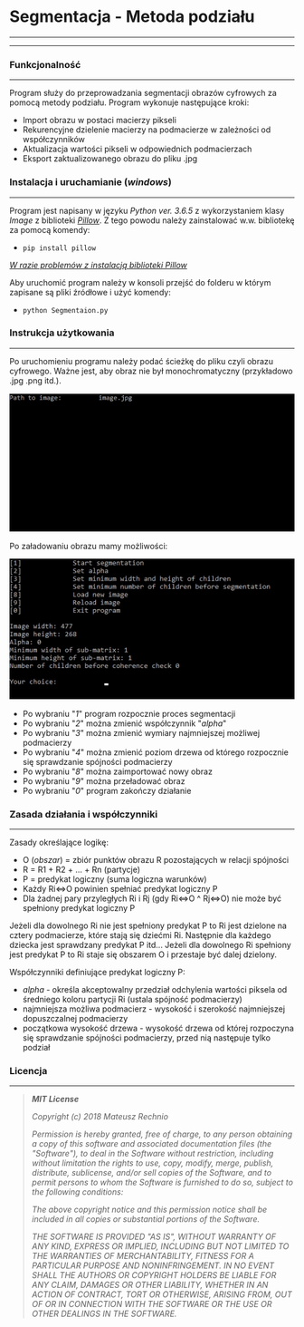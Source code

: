 # **Segmentacja - Metoda podziału**
__ __ __ __ __
__ __ __ __ __
### **Funkcjonalność**
__ __ __ __ __
Program służy do przeprowadzania segmentacji obrazów cyfrowych za pomocą metody podziału.
Program wykonuje następujące kroki:
* Import obrazu w postaci macierzy pikseli
* Rekurencyjne dzielenie macierzy na podmacierze w zależności od współczynników
* Aktualizacja wartości pikseli w odpowiednich podmacierzach
* Eksport zaktualizowanego obrazu do pliku .jpg

### **Instalacja i uruchamianie (_windows_)**
__ __ __ __ __
Program jest napisany w języku _Python ver. 3.6.5_ z wykorzystaniem klasy _Image_ z biblioteki [_Pillow_](https://pillow.readthedocs.io/en/5.1.x/). Z tego powodu należy zainstalować w.w. bibliotekę za pomocą komendy:
- `pip install pillow`

[_W razie problemów z instalacją biblioteki Pillow_](https://pillow.readthedocs.io/en/5.1.x/installation.html)

Aby uruchomić program należy w konsoli przejść do folderu w którym zapisane są pliki źródłowe i użyć komendy:
- `python Segmentaion.py`

### **Instrukcja użytkowania**
__ __ __ __ __
Po uruchomieniu programu należy podać ścieżkę do pliku czyli obrazu cyfrowego. Ważne jest, aby obraz nie był monochromatyczny (przykładowo .jpg .png itd.).

![loading](https://github.com/RechnioMateusz/Segmentacja-podzial/blob/master/READMEimages/loading.jpg)

Po załadowaniu obrazu mamy możliwości:

![menu](https://github.com/RechnioMateusz/Segmentacja-podzial/blob/master/READMEimages/menu.jpg)

* Po wybraniu "_1_" program rozpocznie proces segmentacji
* Po wybraniu "_2_" można zmienić współczynnik "_alpha_"
* Po wybraniu "_3_" można zmienić wymiary najmniejszej możliwej podmacierzy
* Po wybraniu "_4_" można zmienić poziom drzewa od którego rozpocznie się sprawdzanie spójności podmacierzy
* Po wybraniu "_8_" można zaimportować nowy obraz
* Po wybraniu "_9_" można przeładować obraz
* Po wybraniu "_0_" program zakończy działanie

### **Zasada działania i współczynniki**
__ __ __ __ __
Zasady określające logikę:
* O (_obszar_) = zbiór punktów obrazu R pozostających w relacji spójności
* R = R1 + R2 + ... + Rn (partycje)
* P = predykat logiczny (suma logiczna warunków)
* Każdy Ri<=>O powinien spełniać predykat logiczny P
* Dla żadnej pary przyległych Ri i Rj (gdy Ri<=>O ^ Rj<=>O) nie może być spełniony predykat logiczny P

Jeżeli dla dowolnego Ri nie jest spełniony predykat P to Ri jest dzielone na cztery podmacierze, które stają się dziećmi Ri.
Następnie dla każdego dziecka jest sprawdzany predykat P itd...
Jeżeli dla dowolnego Ri spełniony jest predykat P to Ri staje się obszarem O i przestaje być dalej dzielony.



Współczynniki definiujące predykat logiczny P:
* _alpha_ - określa akceptowalny przedział odchylenia wartości piksela od średniego koloru partycji Ri (ustala spójność podmacierzy)
* najmniejsza możliwa podmacierz - wysokość i szerokość najmniejszej dopuszczalnej podmacierzy
* początkowa wysokość drzewa - wysokość drzewa od której rozpoczyna się sprawdzanie spójności podmacierzy, przed nią następuje tylko podział

### **Licencja**
__ __ __ __ __
>**_MIT License_**
>
>_Copyright (c) 2018 Mateusz Rechnio_
>
>_Permission is hereby granted, free of charge, to any person obtaining a copy
of this software and associated documentation files (the "Software"), to deal
in the Software without restriction, including without limitation the rights
to use, copy, modify, merge, publish, distribute, sublicense, and/or sell
copies of the Software, and to permit persons to whom the Software is
furnished to do so, subject to the following conditions:_
>
>_The above copyright notice and this permission notice shall be included in all
copies or substantial portions of the Software._
>
>_THE SOFTWARE IS PROVIDED "AS IS", WITHOUT WARRANTY OF ANY KIND, EXPRESS OR
IMPLIED, INCLUDING BUT NOT LIMITED TO THE WARRANTIES OF MERCHANTABILITY,
FITNESS FOR A PARTICULAR PURPOSE AND NONINFRINGEMENT. IN NO EVENT SHALL THE
AUTHORS OR COPYRIGHT HOLDERS BE LIABLE FOR ANY CLAIM, DAMAGES OR OTHER
LIABILITY, WHETHER IN AN ACTION OF CONTRACT, TORT OR OTHERWISE, ARISING FROM,
OUT OF OR IN CONNECTION WITH THE SOFTWARE OR THE USE OR OTHER DEALINGS IN THE
SOFTWARE._